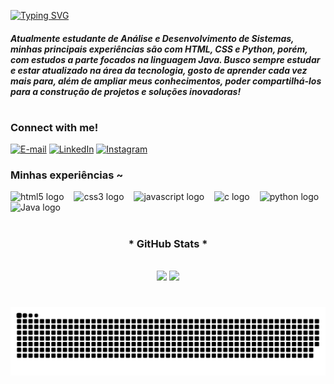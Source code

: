 <a href="https://git.io/typing-svg"><img src="https://readme-typing-svg.demolab.com?font=Bitcount+Grid+Double&weight=600&size=25&duration=1000&pause=2000&color=FF0000&center=true&multiline=true&width=435&lines=%F0%9F%A4%96+Ol%C3%A1%2C+Me+Chamo+Matheus!+%F0%9F%A4%96" alt="Typing SVG" /></a>
<h5> Atualmente estudante de Análise e Desenvolvimento de Sistemas, minhas principais experiências são com HTML, CSS e Python, porém, com estudos a parte focados na linguagem Java. Busco sempre estudar e estar atualizado na área da tecnologia, gosto de aprender cada vez mais para, além de ampliar meus conhecimentos, poder compartilhá-los para a construção de projetos e soluções inovadoras! </h5>

#

<img align="right" alt="" height="190px" src="./src/study.gif">

<h3 align="left">Connect with me!</h3>

[![E-mail](https://img.shields.io/badge/-Email-000?style=for-the-badge&logo=microsoft-outlook&logoColor=FF00F6&color:FFF)](mailto:matheuscalasas2004@hotmail.com)
[![LinkedIn](https://img.shields.io/badge/-LinkedIn-000?style=for-the-badge&logo=linkedin&logoColor=FF00F6&color:FFF)](https://www.linkedin.com/in/matheus-calasãs-a5366b315/)
[![Instagram](https://img.shields.io/badge/-Instagram-000?style=for-the-badge&logo=instagram&logoColor=FF00F6&color:FFF)](https://www.instagram.com/mthx.calasas/)


<h3 align="left">Minhas experiências ~</h3>

<div align="left">
<img src="https://cdn.jsdelivr.net/gh/devicons/devicon/icons/html5/html5-original.svg" height="25" alt="html5 logo"  />
<img width="8" />
<img src="https://cdn.jsdelivr.net/gh/devicons/devicon/icons/css3/css3-original.svg" height="25" alt="css3 logo"  />
<img width="8" />
<img src="https://cdn.jsdelivr.net/gh/devicons/devicon/icons/javascript/javascript-plain.svg" height="25" alt="javascript logo"  />
<img width="8" />
<img src="https://cdn.jsdelivr.net/gh/devicons/devicon/icons/c/c-original.svg" height="25" alt="c logo"  />
<img width="8" />
<img src="https://cdn.jsdelivr.net/gh/devicons/devicon@latest/icons/python/python-original-wordmark.svg" height="25" alt="python logo" />
<img widht="8" />
<img src="https://cdn.jsdelivr.net/gh/devicons/devicon@latest/icons/java/java-original.svg") height ="35" alt= "Java logo" />
<img widht="8"/>


#

<div style="text-align: center;" align="center">
<h3>* GitHub Stats *</h3>
<br>
<img src="https://github-readme-stats.vercel.app/api/top-langs/?username=Matheuscalasas1&theme=tokyonight">
  <img src="https://github-readme-stats.vercel.app/api?username=Matheuscalasas1&theme=shadow_red&show_icons=true">
</a>
</div>

  

#

<picture align="center">
<source media="(prefers-color-scheme: dark)" srcset="https://raw.githubusercontent.com/mari4souza/mari4souza/output/github-contribution-grid-snake-dark.svg">
<source media="(prefers-color-scheme: light)" srcset="https://raw.githubusercontent.com/mari4souza/mari4souza/output/github-contribution-grid-snake-dark.svg">
<img align="center" alt="github contribution grid snake animation" src="https://raw.githubusercontent.com/mari4souza/mari4souza/output/github-contribution-grid-snake.svg">
</picture>
